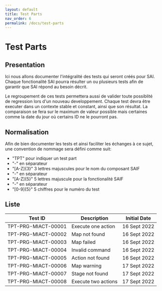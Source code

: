 ```yaml
---
layout: default
title: Test Parts
nav_order: 6
permalink: /docs/test-parts
---
```


# Test Parts

## Presentation

Ici nous allons documenter l'intégralité des tests qui seront créés pour SAI.
Chaque fonctionalité SAI pourra résulter un ou plusieurs tests afin de garantir que SAI répond au besoin décrit.

Le regroupement de ces tests permettera aussi de valider toute possiblité de regression lors d'un nouveau developpement.
Chaque test devra être executer dans un contexte stable et constant, ainsi que son résultat.
La comparaison se fera sur le maximum de valeur possible mais certaines comme la date du jour où certains ID ne le pourront pas.


## Normalisation

Afin de bien documenter les tests et ainsi faciliter les échanges à ce sujet, une convention de nommage sera défini comme suit:
- "TPT" pour indiquer un test part
- "-" en séparateur
- "[A-Z]{3}" 3 lettres majuscules pour le nom du composant SAIF
- "-" en séparateur
- "[A-Z]{5}" 5 lettres majuscule pour la fonctionalité SAIF
- "-" en séparateur
- "[0-9]{5}" 5 chiffres pour le numéro du test

## Liste

| Test ID   	| Description  	| Initial Date  	|
|---	|---	|---	|
| TPT-PRG-MIACT-00001  	| Execute one action  	| 16 Sept 2022  	|
| TPT-PRG-MIACT-00002  	| Map not found  	| 16 Sept 2022  	|
| TPT-PRG-MIACT-00003  	| Map failed  	| 16 Sept 2022  	|
| TPT-PRG-MIACT-00004  	| Invalid command  	| 16 Sept 2022  	|
| TPT-PRG-MIACT-00005  	| Action not found  	| 16 Sept 2022  	|
| TPT-PRG-MIACT-00006  	| Map warning  	| 17 Sept 2022  	|
| TPT-PRG-MIACT-00007  	| Stage not found  	| 17 Sept 2022  	|
| TPT-PRG-MIACT-00008  	| Execute two actions  	| 17 Sept 2022  	|
